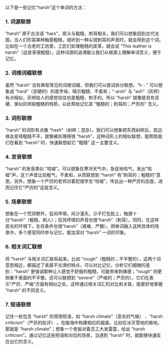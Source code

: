 以下是一些记忆“harsh”这个单词的方法：

### 1. 词源联想
“harsh” 源于古法语 “hars”，原义与粗糙、刺耳相关。我们可以想象回到古代法国，当人们形容某种触感粗糙，或听到一种尖锐刺耳的声音时，就会用到这个词。比如在一个古老的工坊里，工匠们处理粗糙的皮革，就会说 “This leather is harsh”（这皮革很粗糙）。这种词源的追溯能让我们从根源上理解单词含义，便于记忆。

### 2. 词根词缀联想
虽然 “harsh” 没有典型常见的词根词缀，但我们可以尝试拆分联想。“h - ” 可以想象成 “hard”（坚硬的）的首字母，暗示粗糙、不柔和；“-arsh” 与 “ash”（灰烬）有点相似，灰烬给人的感觉往往也是粗糙、刺手的。所以 “harsh” 就像是具有坚硬、类似灰烬般粗糙的特质，以此帮助记忆其 “粗糙的；刺耳的；严厉的” 含义。

### 3. 词形联想
“harsh” 的词形有点像 “hash”（剁碎；混杂）。我们可以想象把东西剁碎后，其边缘会变得粗糙不平，就像被处理得很 “harsh”，这种词形上的相似联想，能帮助我们在看到 “harsh” 时，快速联想起它 “粗糙” 这一主要含义。

### 4. 发音联想
“harsh” 的发音类似 “哈嘘”。可以想象在寒冷天气中，急促地哈气，发出“哈嘘”声，这个声音比较粗气，不柔和，从而联想到 “harsh” 有“刺耳的；粗糙的”意思。另外，想象一个严厉的老师对着犯错学生“哈嘘”，传达出一种严厉的态度，进而记住它“严厉的”这层含义。

### 5. 场景联想
想象在一个荒郊野外，狂风呼啸，风沙漫天。沙子打在脸上，触感十分“harsh”（粗糙、刺人）；狂风呼啸的声音也很“harsh”（刺耳）。同时，在这样恶劣的环境下，生存条件也很“harsh”（艰难、严酷）。把单词融入这样具体的场景中，多个感官同时参与记忆，能加深对 “harsh” 一词的印象。

### 6. 相关词汇联想
将 “harsh” 与相关词汇联系起来。比如 “rough”（粗糙的；不平整的），这两个词意思相近，都描述了表面不光滑的特点。可以对比记忆，分析它们细微的差别：“harsh” 更强调那种让人感觉不舒服的粗糙，可能带来刺痛感；“rough” 则更侧重于表面的不平整。还可以联想到 “severe”（严峻的；严厉的），它们在表示“严厉、严峻”方面有相似之处，这样通过相关词汇的对比和关联，能更好地掌握 “harsh” 的不同含义。

### 7. 短语联想
记住一些包含 “harsh” 的常用短语，如 “harsh climate”（恶劣的气候） 、“harsh criticism”（严厉的批评） 。在脑海中构建相应的画面，比如在冰天雪地的极地，那就是 “harsh climate”；想象一个老板对着员工大发雷霆，给出 “harsh criticism”。通过记忆这些短语和对应的场景，当遇到 “harsh” 时，就能够快速反应出它的含义。 